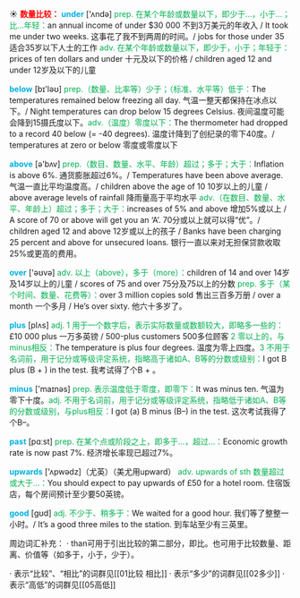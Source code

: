 ☀ <font color="red">**数量比较：**</font>
<font color="sky blue">**under**</font> ['ʌndə] 
<font color="#00b050">prep. 在某个年龄或数量以下，即少于…，小于…；比…年轻：</font>an annual income of under $30 000 不到3万美元的年收入 / It took me under two weeks. 这事花了我不到两周的时间。/ jobs for those under 35 适合35岁以下人士的工作 <font color="#00b050">adv. 在某个年龄或数量以下，即少于，小于；年轻于：</font>prices of ten dollars and under 十元及以下的价格 / children aged 12 and under 12岁及以下的儿童

<font color="sky blue">**below**</font> [bɪ'ləʊ] 
<font color="#00b050">prep.（数量、比率等）少于；（标准、水平等）低于：</font>The temperatures remained below freezing all day. 气温一整天都保持在冰点以下。/ Night temperatures can drop below 15 degrees Celsius. 夜间温度可能会降到15摄氏度以下。<font color="#00b050">adv.（温度）零度以下：</font>The thermometer had dropped to a record 40 below (= -40 degrees). 温度计降到了创纪录的零下40度。/ temperatures at zero or below 零度或零度以下

<font color="sky blue">**above**</font> [ə'bʌv] 
<font color="#00b050">prep.（数目、数量、水平、年龄）超过；多于；大于：</font>Inflation is above 6%. 通货膨胀超过6%。/ Temperatures have been above average. 气温一直比平均温度高。/ children above the age of 10 10岁以上的儿童 / above average levels of rainfall 降雨量高于平均水平 <font color="#00b050">adv.（在数目、数量、水平、年龄上）超过；多于；大于：</font>increases of 5% and above 增加5%或以上 / A score of 70 or above will get you an ‘A’. 70分或以上就可以得“优”。/ children aged 12 and above 12岁或以上的孩子 / Banks have been charging 25 percent and above for unsecured loans. 银行一直以来对无担保贷款收取25%或更高的费用。

<font color="sky blue">**over**</font> ['əʊvə] 
<font color="#00b050">adv. 以上（above），多于（more）：</font>children of 14 and over 14岁及14岁以上的儿童 / scores of 75 and over 75分及75以上的分数 <font color="#00b050">prep. 多于（某个时间、数量、花费等）：</font>over 3 million copies sold 售出三百多万册 / over a month 一个多月 / He’s over sixty. 他六十多岁了。

<font color="sky blue">**plus**</font> [plʌs] 
<font color="#00b050">adj. 1 用于一个数字后，表示实际数量或数额较大，即略多一些的：</font>£10 000 plus 一万多英镑 / 500-plus customers 500多位顾客 <font color="#00b050">2 零以上的，与minus相反：</font>The temperature is plus four degrees. 温度为零上四度。<font color="#00b050">3 不用于名词前，用于记分或等级评定系统，指略高于诸如A、B等的分数或级别：</font>I got B plus (B + ) in the test. 我考试得了个B + 。

<font color="sky blue">**minus**</font> ['maɪnəs] 
<font color="#00b050">prep. 表示温度低于零度，即零下：</font>It was minus ten. 气温为零下十度。<font color="#00b050">adj. 不用于名词前，用于记分或等级评定系统，指略低于诸如A、B等的分数或级别，与plus相反：</font>I got (a) B minus (B–) in the test. 这次考试我得了个B–。

<font color="sky blue">**past**</font> [pɑːst] 
<font color="#00b050">prep. 在某个点或阶段之上，即多于…，超过…：</font>Economic growth rate is now past 7%. 经济增长率现已超过7%。

<font color="sky blue">**upwards**</font> ['ʌpwədz]（尤英）（美尤用upward）
<font color="#00b050">adv. upwards of sth 数量超过或大于…：</font>You should expect to pay upwards of £50 for a hotel room. 住宿饭店，每个房间预计至少要50英镑。

<font color="sky blue">**good**</font> [ɡʊd] 
<font color="#00b050">adj. 不少于、稍多于：</font>We waited for a good hour. 我们等了整整一小时。/ It’s a good three miles to the station. 到车站至少有三英里。

周边词汇补充：
· than可用于引出比较的第二部分，即比。也可用于比较数量、距离、价值等（如多于，小于，少于）。

· 表示“比较”、“相比”的词群见[[01比较 相比]]
· 表示“多少”的词群见[[02多少]]
· 表示“高低”的词群见[[05高低]]
